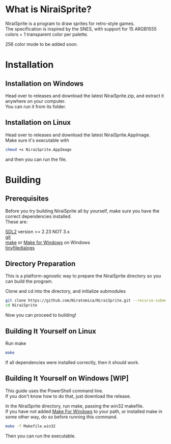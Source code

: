 # What is NiraiSprite?

NiraiSprite is a program to draw sprites for retro-style games.  
The specification is inspired by the SNES, with support for 15 ARGB1555 colors + 1 transparent color per palette.  
  
256 color mode to be added soon.

# Installation

## Installation on Windows

Head over to releases and download the latest NiraiSprite.zip, and extract it anywhere on your computer.  
You can run it from its folder.

## Installation on Linux

Head over to releases and download the latest NiraiSprite.AppImage.  
Make sure it's executable with
```bash
chmod +x NiraiSprite.AppImage
```
and then you can run the file.

# Building

## Prerequisites

Before you try building NiraiSprite all by yourself, make sure you have the correct dependencies installed.  
These are:  

[SDL2](https://github.com/libsdl-org/SDL/releases) version >= 2.23 NOT 3.x  
[git](https://github.com/)  
[make](https://www.gnu.org/software/make/) or [Make for Windows](https://gnuwin32.sourceforge.net/packages/make.htm) on Windows  
[tinyfiledialogs](https://github.com/native-toolkit/libtinyfiledialogs)

## Directory Preparation

This is a platform-agnostic way to prepare the NiraiSprite directory so you can build the program.  
  
Clone and cd into the directory, and initialize submodules
```bash
git clone https://github.com/Niratomica/NiraiSprite.git --recurse-submodules
cd NiraiSprite
```
Now you can proceed to building!

## Building It Yourself on Linux

Run make
```bash
make
```

If all dependencies were installed correctly, then it should work.

## Building It Yourself on Windows [WIP]

This guide uses the PowerShell command line.  
If you don't know how to do that, just download the release.

In the NiraiSprite directory, run make, passing the win32 makefile.  
If you have not added [Make For Windows](https://gnuwin32.sourceforge.net/packages/make.htm) to your path, or installed make in some other way, do so before running this command.
```bash
make -f Makefile.win32
```
Then you can run the executable.
